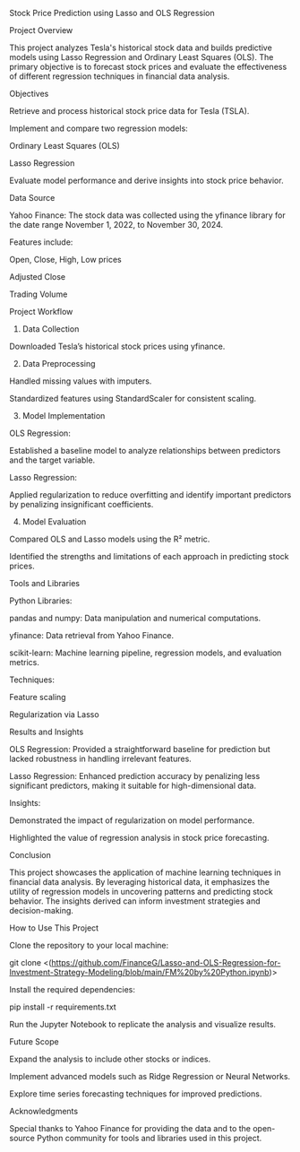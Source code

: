 Stock Price Prediction using Lasso and OLS Regression

Project Overview

This project analyzes Tesla's historical stock data and builds predictive models using Lasso Regression and Ordinary Least Squares (OLS). The primary objective is to forecast stock prices and evaluate the effectiveness of different regression techniques in financial data analysis.

Objectives

Retrieve and process historical stock price data for Tesla (TSLA).

Implement and compare two regression models:

Ordinary Least Squares (OLS)

Lasso Regression

Evaluate model performance and derive insights into stock price behavior.

Data Source

Yahoo Finance: The stock data was collected using the yfinance library for the date range November 1, 2022, to November 30, 2024.

Features include:

Open, Close, High, Low prices

Adjusted Close

Trading Volume

Project Workflow

1. Data Collection

Downloaded Tesla’s historical stock prices using yfinance.

2. Data Preprocessing

Handled missing values with imputers.

Standardized features using StandardScaler for consistent scaling.

3. Model Implementation

OLS Regression:

Established a baseline model to analyze relationships between predictors and the target variable.

Lasso Regression:

Applied regularization to reduce overfitting and identify important predictors by penalizing insignificant coefficients.

4. Model Evaluation

Compared OLS and Lasso models using the R² metric.

Identified the strengths and limitations of each approach in predicting stock prices.

Tools and Libraries

Python Libraries:

pandas and numpy: Data manipulation and numerical computations.

yfinance: Data retrieval from Yahoo Finance.

scikit-learn: Machine learning pipeline, regression models, and evaluation metrics.

Techniques:

Feature scaling

Regularization via Lasso

Results and Insights

OLS Regression: Provided a straightforward baseline for prediction but lacked robustness in handling irrelevant features.

Lasso Regression: Enhanced prediction accuracy by penalizing less significant predictors, making it suitable for high-dimensional data.

Insights:

Demonstrated the impact of regularization on model performance.

Highlighted the value of regression analysis in stock price forecasting.

Conclusion

This project showcases the application of machine learning techniques in financial data analysis. By leveraging historical data, it emphasizes the utility of regression models in uncovering patterns and predicting stock behavior. The insights derived can inform investment strategies and decision-making.

How to Use This Project

Clone the repository to your local machine:

git clone <(https://github.com/FinanceG/Lasso-and-OLS-Regression-for-Investment-Strategy-Modeling/blob/main/FM%20by%20Python.ipynb)>

Install the required dependencies:

pip install -r requirements.txt

Run the Jupyter Notebook to replicate the analysis and visualize results.

Future Scope

Expand the analysis to include other stocks or indices.

Implement advanced models such as Ridge Regression or Neural Networks.

Explore time series forecasting techniques for improved predictions.

Acknowledgments

Special thanks to Yahoo Finance for providing the data and to the open-source Python community for tools and libraries used in this project.

